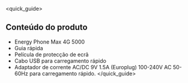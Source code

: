<quick_guide>
## Conteúdo do produto

* Energy Phone Max 4G 5000
* Guia rápida
* Película de protecção de ecrã
* Cabo USB para carregamento rápido
* Adaptador de corrente AC/DC 9V 1.5A (Europlug) 100-240V AC 50-60Hz para carregamento rápido.
</quick_guide>
